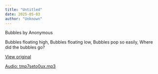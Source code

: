 ```yaml
---
title: "Untitled"
date: 2025-05-03
author: "Unknown"
---
```


Bubbles by Anonymous

Bubbles floating high,
Bubbles floating low,
Bubbles pop so easily,
Where did the bubbles go?

[View original](https://t.me/c/2696929880/136)


[Audio: tmp7seto0ux.mp3](files/tmp7seto0ux.mp3)